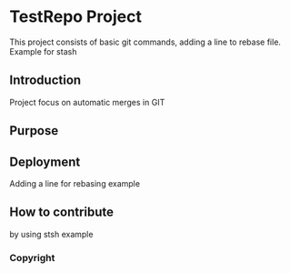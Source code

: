 # TestRepo Project
This project consists of basic git commands, adding a line to rebase file. Example for stash
## Introduction
Project focus on automatic merges in GIT
## Purpose
## Deployment
Adding a line for rebasing example
## How to contribute
by using stsh example
### Copyright

